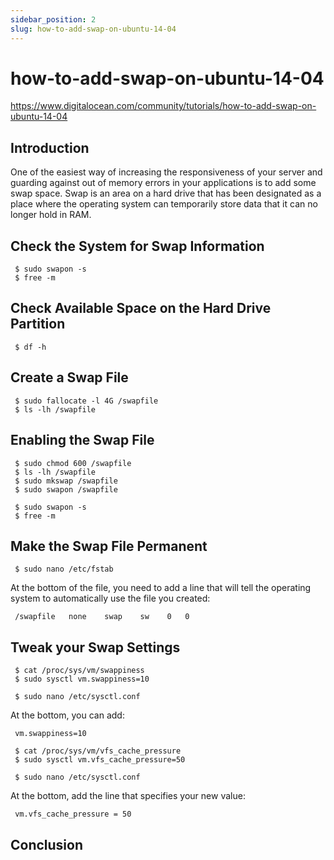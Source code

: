 ```yaml
---
sidebar_position: 2
slug: how-to-add-swap-on-ubuntu-14-04
---
```


how-to-add-swap-on-ubuntu-14-04
===

https://www.digitalocean.com/community/tutorials/how-to-add-swap-on-ubuntu-14-04

## Introduction

One of the easiest way of increasing the responsiveness of your server and guarding against out of memory errors in your applications is to add some swap space. Swap is an area on a hard drive that has been designated as a place where the operating system can temporarily store data that it can no longer hold in RAM.

## Check the System for Swap Information

     $ sudo swapon -s
     $ free -m

## Check Available Space on the Hard Drive Partition

     $ df -h

## Create a Swap File

     $ sudo fallocate -l 4G /swapfile
     $ ls -lh /swapfile

## Enabling the Swap File

     $ sudo chmod 600 /swapfile
     $ ls -lh /swapfile
     $ sudo mkswap /swapfile
     $ sudo swapon /swapfile
     
     $ sudo swapon -s
     $ free -m

## Make the Swap File Permanent

     $ sudo nano /etc/fstab

At the bottom of the file, you need to add a line that will tell the operating system to automatically use the file you created:

     /swapfile   none    swap    sw    0   0

## Tweak your Swap Settings

     $ cat /proc/sys/vm/swappiness
     $ sudo sysctl vm.swappiness=10

     $ sudo nano /etc/sysctl.conf

At the bottom, you can add:

     vm.swappiness=10

     $ cat /proc/sys/vm/vfs_cache_pressure
     $ sudo sysctl vm.vfs_cache_pressure=50

     $ sudo nano /etc/sysctl.conf

At the bottom, add the line that specifies your new value:

     vm.vfs_cache_pressure = 50

## Conclusion
